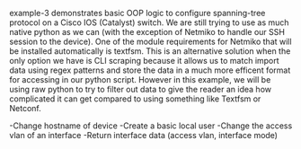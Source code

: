 example-3 demonstrates basic OOP logic to configure spanning-tree protocol on a Cisco IOS (Catalyst) switch. We are still trying to use as much native python as we can (with the exception of Netmiko to handle our SSH session to the device). One of the module requirements for Netmiko that will be installed automatically is textfsm. This is an alternative solution when the only option we have is CLI scraping because it allows us to match import data using regex patterns and store the data in a much more efficent format for accessing in our python script. However in this example, we will be using raw python to try to filter out data to give the reader an idea how complicated it can get compared to using something like Textfsm or Netconf.

-Change hostname of device
-Create a basic local user
-Change the access vlan of an interface
-Return interface data (access vlan, interface mode)